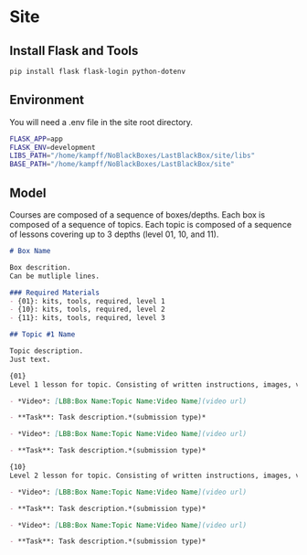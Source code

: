 # Site

## Install Flask and Tools

```bash
pip install flask flask-login python-dotenv 
```

## Environment

You will need a .env file in the site root directory.

```bash
FLASK_APP=app
FLASK_ENV=development
LIBS_PATH="/home/kampff/NoBlackBoxes/LastBlackBox/site/libs"
BASE_PATH="/home/kampff/NoBlackBoxes/LastBlackBox/site"
```

## Model

Courses are composed of a sequence of boxes/depths. Each box is composed of a sequence of topics. Each topic is composed of a sequence of lessons covering up to 3 depths (level 01, 10, and 11).

```markdown
# Box Name

Box descrition.
Can be mutliple lines.

### Required Materials
- {01}: kits, tools, required, level 1
- {10}: kits, tools, required, level 2
- {11}: kits, tools, required, level 3

## Topic #1 Name

Topic description.
Just text.

{01}
Level 1 lesson for topic. Consisting of written instructions, images, videos, and tasks. Videos and tasks are defined in the following way.

- *Video*: [LBB:Box Name:Topic Name:Video Name](video url)

- **Task**: Task description.*(submission type)*

- *Video*: [LBB:Box Name:Topic Name:Video Name](video url)

- **Task**: Task description.*(submission type)*

{10}
Level 2 lesson for topic. Consisting of written instructions, images, videos, and tasks. Videos and tasks are defined in the following way.

- *Video*: [LBB:Box Name:Topic Name:Video Name](video url)

- **Task**: Task description.*(submission type)*

- *Video*: [LBB:Box Name:Topic Name:Video Name](video url)

- **Task**: Task description.*(submission type)*
```